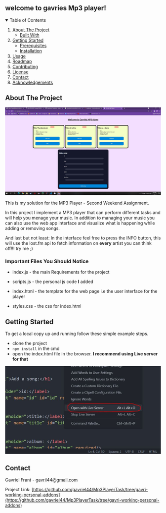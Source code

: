 ## welcome to gavries Mp3 player!



<!-- TABLE OF CONTENTS -->
<details open="open">
  <summary>Table of Contents</summary>
  <ol>
    <li>
      <a href="#about-the-project">About The Project</a>
      <ul>
        <li><a href="#built-with">Built With</a></li>
      </ul>
    </li>
    <li>
      <a href="#getting-started">Getting Started</a>
      <ul>
        <li><a href="#prerequisites">Prerequisites</a></li>
        <li><a href="#installation">Installation</a></li>
      </ul>
    </li>
    <li><a href="#usage">Usage</a></li>
    <li><a href="#roadmap">Roadmap</a></li>
    <li><a href="#contributing">Contributing</a></li>
    <li><a href="#license">License</a></li>
    <li><a href="#contact">Contact</a></li>
    <li><a href="#acknowledgements">Acknowledgements</a></li>
  </ol>
</details>

<!-- ABOUT THE PROJECT -->
## About The Project

![project main front](readMeImages\project_front.jpg?raw=true "project_front")

This is my solution for the MP3 Player - Second Weekend Assignment.

In this project I implement a MP3 player that can perform different tasks
and will help you menage your music. In addition to managing your music you can also
use the web app interface and visualize what is happening while adding or removing songs.

And last but not least: In the interface feel free to press the INFO button, this will use
the lost.fm api to fetch information on <strong>every</strong> artist you can think off!!! try me ;)

### Important Files You Should Notice

* index.js - the main Requirements for the project

* scripts.js - the personal js code <strong>I</strong> added
* index.html - the template for the web page i.e the user interface for the player
* styles.css - the css for index.html

<!-- GETTING STARTED -->
## Getting Started

To get a local copy up and running follow these simple example steps.

* clone the project
* ```npm install``` in the cmd
* open the index.html file in the browser. <strong>I recommend using Live server for that</strong>

![project main front](readMeImages\Live_server.jpg?raw=true "project_front")



<!-- CONTACT -->
## Contact

Gavriel Frant - gavril44@gmail.com

Project Link: [https://github.com/gavriel44/Mp3PlayerTask/tree/gavri-working-personal-addons](https://github.com/gavriel44/Mp3PlayerTask/tree/gavri-working-personal-addons)


